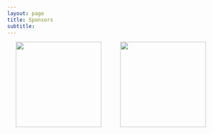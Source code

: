 ```yaml
---
layout: page
title: Sponsors 
subtitle: 
---
```


<a href="https://nutrition.tufts.edu/"><img src="/img/sponsors/friedman_recolor.png" width="200"  hspace="20"></a>
<a href="http://environment.tufts.edu/"><img src="/img/sponsors/tie_recolor.png" width="200"  hspace="20"></a>
